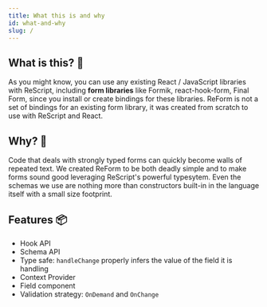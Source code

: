 ```yaml
---
title: What this is and why
id: what-and-why
slug: /
---
```


## What is this? 🤔

As you might know, you can use any existing React / JavaScript libraries with ReScript, 
including **form libraries** like Formik, react-hook-form, Final Form, since you install or create bindings for these libraries.
ReForm is not a set of bindings for an existing form library, it was created from scratch to use with ReScript and React. 


## Why? 🧐

Code that deals with strongly typed forms can quickly become walls of repeated text. 
We created ReForm to be both deadly simple and to make forms sound good leveraging ReScript's powerful typesytem. 
Even the schemas we use are nothing more than constructors built-in in the language itself with a small size footprint.

## Features 📦

- Hook API
- Schema API
- Type safe: `handleChange` properly infers the value of the field it is handling
- Context Provider
- Field component
- Validation strategy: `OnDemand` and `OnChange`
